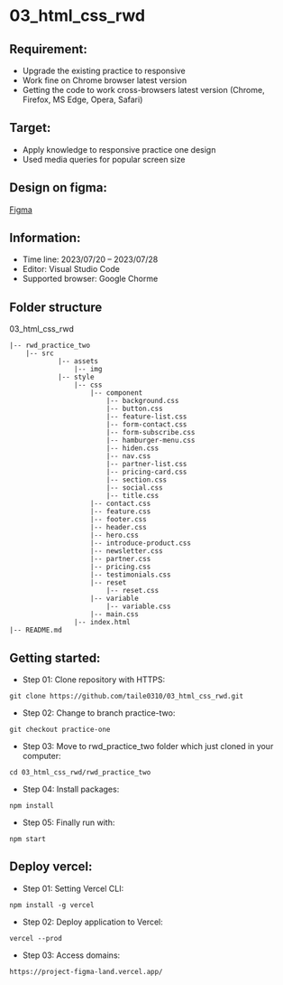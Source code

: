 # 03_html_css_rwd

## Requirement:

- Upgrade the existing practice to responsive
- Work fine on Chrome browser latest version
- Getting the code to work cross-browsers latest version (Chrome, Firefox, MS Edge, Opera, Safari)

## Target:

- Apply knowledge to responsive practice one design
- Used media queries for popular screen size

## Design on figma:

[Figma](<https://www.figma.com/file/o9jGyydheYiDyeoGn5t0uQ/converter---figma-landing-page-(Community)-(Copy)?node-id=67%3A8023&mode=dev>)

## Information:

- Time line: 2023/07/20 – 2023/07/28
- Editor: Visual Studio Code
- Supported browser: Google Chorme

## Folder structure

03_html_css_rwd

```
|-- rwd_practice_two
    |-- src
            |-- assets
                |-- img
            |-- style
                |-- css
                    |-- component
                        |-- background.css
                        |-- button.css
                        |-- feature-list.css
                        |-- form-contact.css
                        |-- form-subscribe.css
                        |-- hamburger-menu.css
                        |-- hiden.css
                        |-- nav.css
                        |-- partner-list.css
                        |-- pricing-card.css
                        |-- section.css
                        |-- social.css
                        |-- title.css
                    |-- contact.css
                    |-- feature.css
                    |-- footer.css
                    |-- header.css
                    |-- hero.css
                    |-- introduce-product.css
                    |-- newsletter.css
                    |-- partner.css
                    |-- pricing.css
                    |-- testimonials.css
                    |-- reset
                        |-- reset.css
                    |-- variable
                        |-- variable.css
                    |-- main.css
                |-- index.html
|-- README.md
```

## Getting started:

- Step 01: Clone repository with HTTPS:

```
git clone https://github.com/taile0310/03_html_css_rwd.git
```

- Step 02: Change to branch practice-two:

```
git checkout practice-one
```

- Step 03: Move to rwd_practice_two folder which just cloned in your computer:

```
cd 03_html_css_rwd/rwd_practice_two
```

- Step 04: Install packages:

```
npm install
```

- Step 05: Finally run with:

```
npm start
```

## Deploy vercel:

- Step 01: Setting Vercel CLI:

```
npm install -g vercel
```

- Step 02: Deploy application to Vercel:

```
vercel --prod
```

- Step 03: Access domains:

```
https://project-figma-land.vercel.app/
```
